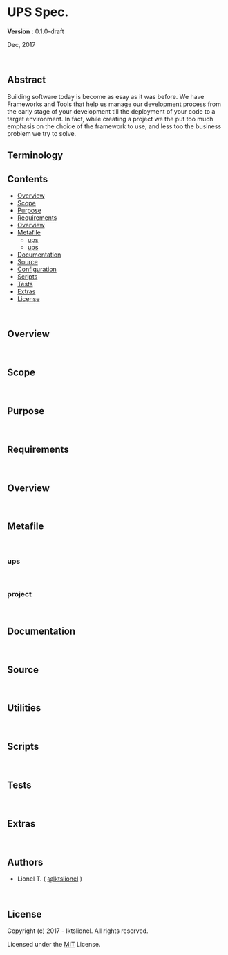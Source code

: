 # UPS Spec.

**Version** : 0.1.0-draft

Dec, 2017

<br>

## Abstract

Building software today is become as esay as it was before. We have Frameworks and Tools that help us manage our development process from the early stage of your development till the deployment of your code to a target environment. In fact, while creating a project we the put too much emphasis on the choice of the framework to use, and less too the business problem we try to solve.   

## Terminology

## Contents

* [Overview]
* [Scope]
* [Purpose]
* [Requirements]
* [Overview]
* [Metafile]
  * [ups]
  * [ups]
* [Documentation]
* [Source]
* [Configuration]
* [Scripts]
* [Tests]
* [Extras]
* [License]

<br>

## Overview

<br>

## Scope

<br>

## Purpose

<br>

## Requirements

<br>

## Overview

<br>

## Metafile

<br>

### ups

<br>

### project

<br>

## Documentation

<br>

## Source

<br>

## Utilities

<br>

## Scripts

<br>

## Tests

<br>

## Extras

<br>

## Authors

* Lionel T. ( [@lktslionel](twitter.com/lktslionel) )


<br>

## License

Copyright (c) 2017 - lktslionel. All rights reserved.

Licensed under the [MIT](LICENSE) License.



[Introduction]:     #Introduction  
[Overview]:         #Overview  
[Scope]:            #Scope 
[Purpose]:          #Purpose 
[Requirements]:     #Requirements  
[Structure]:        #Structure 
[Overview]:         #Overview  
[Metafile]:         #Metafile  
[Sections]:         #Sections  
[ups]:              #ups 
[Documentation]:    #Documentation 
[Source]:           #Source  
[Configuration]:    #Configuration 
[Scripts]:          #Scripts 
[Tests]:            #Tests 
[Extras]:           #Extras  
[License]:          #License